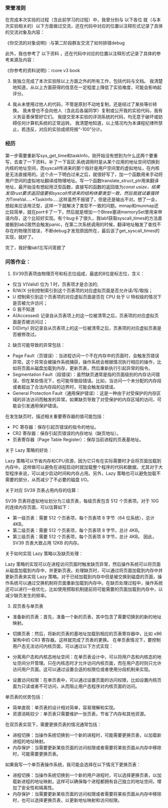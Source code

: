 ### 荣誉准则

在完成本次实验的过程（含此前学习的过程）中，我曾分别与 以下各位 就（与本次实验相关的）以下方面做过交流，还在代码中对应的位置以注释形式记录了具体的交流对象及内容：

《你交流的对象说明》:与第二阶段群友交流了如何排错debug

此外，我也参考了 以下资料 ，还在代码中对应的位置以注释形式记录了具体的参考来源及内容：

《你参考的资料说明》：rcore v3 book

3. 我独立完成了本次实验除以上方面之外的所有工作，包括代码与文档。 我清楚地知道，从以上方面获得的信息在一定程度上降低了实验难度，可能会影响起评分。

4. 我从未使用过他人的代码，不管是原封不动地复制，还是经过了某些等价转换。 我未曾也不会向他人（含此后各届同学）复制或公开我的实验代码，我有义务妥善保管好它们。 我提交至本实验的评测系统的代码，均无意于破坏或妨碍任何计算机系统的正常运转。 我清楚地知道，以上情况均为本课程纪律所禁止，若违反，对应的实验成绩将按“-100”分计。

### 经历
第一步需要重新写sys_get_time和taskInfo，刚开始没有想到为什么这两个要重写，去查了一下资料，补了一下盲区:系统调用时是从某个应用的地址空间切换到内核的地址空间，而syscall传进来的那个指针是用户空间里的虚拟地址，在内核是无法直接用的。这个点一下明白过来之后，就很好写了，加一个函数用来手动将用户空间的虚拟地址翻译成物理地址。写一个函数translate_struct_ptr用来翻译地址，最开始没有想起用泛型函数，直接写的函数的返回值为*const usize，结果发现rust要求返回值要和syscall传进来的结构体要类型一致，然后我就试着强转为*TimeVal.....*TaskInfo.....这样虽然不报错了，但是还是输出不对。想了一会，想起来应该用泛型，这样一下就解决了类型不一致的问题。mmap和munmap还比较简单，就在port卡了一下，然后就是增加一个Btree塞进memorySet里用来申请内存，这个比较好实现。有个bug卡了很久，我lab1获取syscall_times的方法直接搬到lab2居然会触发panic，在第二次系统调用的时候，翻译地址触发了查找不存在的物理页错误，不断debug才发现原因所在，最后该了get_syscall_times的实现，就好了。

完了，我好像lab1忘写问答题了

### 问答作业：
1. SV39页表项由物理页号和标志位组成，最底的8位是标志位，含义：
- 仅当 V(Valid) 位为 1 时，页表项才是合法的;
- R/W/X 分别控制索引到这个页表项的对应虚拟页面是否允许读/写/取指；
- U 控制索引到这个页表项的对应虚拟页面是否在 CPU 处于 U 特权级的情况下是否被允许访问；
- G 我不知道
- A(Accessed) 记录自从页表项上的这一位被清零之后，页表项的对应虚拟页面是否被访问过；
- D(Dirty) 则记录自从页表项上的这一位被清零之后，页表项的对应虚拟页表是否被修改过。

2. 缺页可能导致的异常包括：
- Page Fault（页错误）：当进程访问一个不在内存中的页面时，会触发页错误异常。这个异常会被操作系统捕获，操作系统会根据情况执行相应的操作，比如将页面从磁盘加载到内存，更新页表，然后重新执行引起异常的指令。
- Segmentation Fault（段错误）：虽然缺页通常是指的页面级别的内存访问错误，但在某些情况下，也可能导致段错误。比如，当访问一个未分配的内存段或者超出了合法内存段的边界时，可能会触发段错误。
- General Protection Fault（通用保护错误）：这是一种由于对受保护的内存区域的非法访问而触发的异常。如果缺页导致了对受保护的内存区域的访问，可能会引发通用保护错误。

在发生缺页时，描述相关重要寄存器的值可能包括：
- PC 寄存器：保存引起页错误的指令的地址。
- CR2 寄存器：保存引起页错误的内存地址（缺页地址）。
- 页表寄存器（Page Table Register）：保存当前进程的页表基地址。

关于 Lazy 策略的好处：

Lazy 策略可以节省内存和CPU资源，因为它只有在实际需要时才会将页面加载到内存中。这样做可以避免在进程启动时就加载整个程序的代码和数据，尤其对于大型程序来说，可以减少启动时间和内存占用。另外，Lazy 策略也可以避免加载不需要的部分，从而减少了不必要的磁盘 I/O。

关于对应 SV39 页表占用内存的估算：

SV39 页表将虚拟地址划分为三级页表，每级页表包含 512 个页表项。对于 10G 的连续内存页面，可以估算如下：

- 第一级页表：需要 512 个页表项，每个页表项 8 字节（64 位系统），总计 4KB。
- 第二级页表：需要 512 个页表项，每个页表项 8 字节，总计 4KB。
- 第三级页表：需要 512 个页表项，每个页表项 8 字节，总计 4KB。
  因此，SV39 页表大致占用 12KB 的内存。

关于如何实现 Lazy 策略以及缺页处理：

Lazy 策略的实现可以在进程访问页面时触发缺页异常，然后操作系统可以将页面从磁盘加载到内存中，并更新页表。处理缺页时，可以通过将页面加载到内存中并更新页表来实现 Lazy 策略。对于已经加载到内存中但是被交换到磁盘的页面，操作系统可以通过交换机制将页面重新加载到内存中。在缺页处理过程中，操作系统还可以进行一些优化，比如使用预取机制提前将可能需要的页面加载到内存中，以减少缺页发生的频率。

3. 双页表与单页表

- 准备新的页表：首先，准备一个新的页表，其中包含了需要切换到的新的地址映射。
- 切换页表：然后，将新的页表的基地址加载到相应的页表寄存器中，比如 x86 架构中的 CR3 寄存器。这样就完成了页表的更换。
  在单页表情况下，要控制用户态无法访问内核页面，可以通过以下方式实现：

- 分离用户态和内核态地址空间：在单页表设计中，可以将用户态和内核态的地址空间分开管理。只在内核态时才允许访问内核页面，而在用户态时则只允许访问用户页面。这可以通过设置合适的权限位或者使用分段机制来实现。
- 设置访问权限：在单页表中，可以通过设置页面的访问权限，比如设置内核页面为只读或者不可访问，从而阻止用户态程序对内核页面的访问。

单页表的优势包括：
- 简单直观：单页表的设计相对简单，容易理解和实现。
- 资源消耗较少：单页表只需要维护一张页表，节省了内存和其他资源。

在双页表实现下，需要更换页表的情况通常包括：
- 进程切换：当操作系统切换到一个新的进程时，可能需要更换页表，以加载新进程的地址映射。
- 内存保护：当需要更新某些页面的访问权限或者需要将某些页面从内存中移除时，可能需要更换页表。

如果我写一个单页表操作系统，我可能会选择在以下情况下更换页表：
- 进程切换：当操作系统切换到一个新的用户进程时，可以选择更换页表，以加载新进程的地址映射。这样可以确保每个进程都拥有自己独立的地址空间，增加了安全性和隔离性。
- 内存保护：当需要更新某些页面的访问权限或者需要将某些页面从内存中移除时，也可以选择更换页表，以更新地址映射和访问权限。



